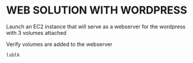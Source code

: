 # WEB SOLUTION WITH WORDPRESS

Launch an EC2 instance that will serve as a webserver for the wordpress with 3 volumes attached

Verify volumes are added to the webserver 

`lsblk` 

